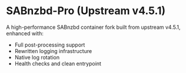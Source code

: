 # SABnzbd-Pro (Upstream v4.5.1)

A high-performance SABnzbd container fork built from upstream v4.5.1, enhanced with:
- Full post-processing support
- Rewritten logging infrastructure
- Native log rotation
- Health checks and clean entrypoint
